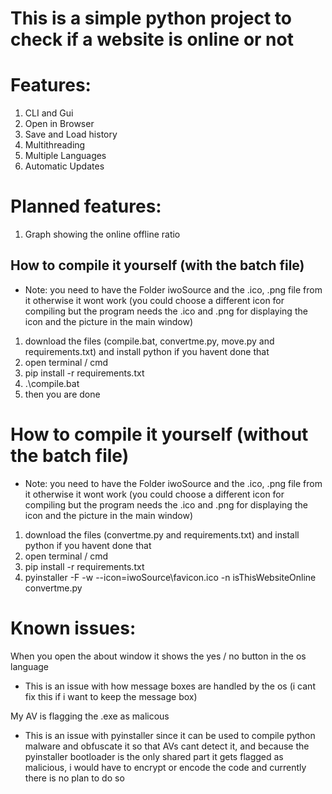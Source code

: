 # This is a simple python project to check if a website is online or not
# Features:
1. CLI and Gui
2. Open in Browser
3. Save and Load history
4. Multithreading
5. Multiple Languages
6. Automatic Updates

# Planned features:
1. Graph showing the online offline ratio

## How to compile it yourself (with the batch file)
* Note: you need to have the Folder iwoSource and the .ico, .png file from it otherwise it wont work (you could choose a different icon for compiling but the program needs the .ico and .png for displaying the icon and the picture in the main window)
1. download the files (compile.bat, convertme.py, move.py and requirements.txt) and install python if you havent done that
2. open terminal / cmd 
3. pip install -r requirements.txt
4. .\compile.bat
5. then you are done

# How to compile it yourself (without the batch file)
* Note: you need to have the Folder iwoSource and the .ico, .png file from it otherwise it wont work (you could choose a different icon for compiling but the program needs the .ico and .png for displaying the icon and the picture in the main window)
1. download the files (convertme.py and requirements.txt) and install python if you havent done that
2. open terminal / cmd
3. pip install -r requirements.txt
4. pyinstaller -F -w --icon=iwoSource\favicon.ico -n isThisWebsiteOnline convertme.py

# Known issues:
When you open the about window it shows the yes / no button in the os language
- This is an issue with how message boxes are handled by the os (i cant fix this if i want to keep the message box)

My AV is flagging the .exe as malicous
- This is an issue with pyinstaller since it can be used to compile python malware and obfuscate it so that AVs cant detect it, and because the pyinstaller bootloader is the only shared part it gets flagged as malicious, i would have to encrypt or encode the code and currently there is no plan to do so